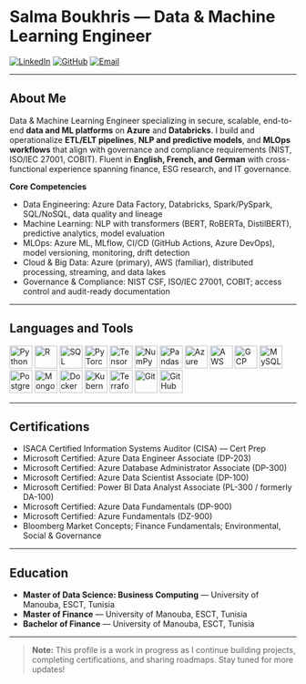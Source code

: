 
# Salma Boukhris — Data & Machine Learning Engineer

[![LinkedIn](https://img.shields.io/badge/LinkedIn-0077B5?style=flat-square&logo=linkedin&logoColor=white)](https://www.linkedin.com/in/salma-boukhris-2611bb161/)
[![GitHub](https://img.shields.io/badge/GitHub-181717?style=flat-square&logo=github&logoColor=white)](https://github.com/SalmaBoukhris)
[![Email](https://img.shields.io/badge/Email-Contact-informational?style=flat-square&logo=gmail&logoColor=white&color=D14836)](mailto:salmaboukhris.contact@gmail.com)

---

## About Me

Data & Machine Learning Engineer specializing in secure, scalable, end-to-end **data and ML platforms** on **Azure** and **Databricks**. I build and operationalize **ETL/ELT pipelines**, **NLP and predictive models**, and **MLOps workflows** that align with governance and compliance requirements (NIST, ISO/IEC 27001, COBIT). Fluent in **English, French, and German** with cross-functional experience spanning finance, ESG research, and IT governance.

**Core Competencies**
- Data Engineering: Azure Data Factory, Databricks, Spark/PySpark, SQL/NoSQL, data quality and lineage
- Machine Learning: NLP with transformers (BERT, RoBERTa, DistilBERT), predictive analytics, model evaluation
- MLOps: Azure ML, MLflow, CI/CD (GitHub Actions, Azure DevOps), model versioning, monitoring, drift detection
- Cloud & Big Data: Azure (primary), AWS (familiar), distributed processing, streaming, and data lakes
- Governance & Compliance: NIST CSF, ISO/IEC 27001, COBIT; access control and audit-ready documentation

---


## Languages and Tools  

<p align="left">
  <!-- Programming -->
  <img src="https://cdn.jsdelivr.net/gh/devicons/devicon/icons/python/python-original.svg" alt="Python" width="40" height="40"/> 
  <img src="https://cdn.jsdelivr.net/gh/devicons/devicon/icons/r/r-original.svg" alt="R" width="40" height="40"/> 
  <img src="https://cdn.jsdelivr.net/gh/devicons/devicon/icons/sqlite/sqlite-original.svg" alt="SQL" width="40" height="40"/> 

  <!-- Data / ML -->
  <img src="https://cdn.jsdelivr.net/gh/devicons/devicon/icons/pytorch/pytorch-original.svg" alt="PyTorch" width="40" height="40"/> 
  <img src="https://cdn.jsdelivr.net/gh/devicons/devicon/icons/tensorflow/tensorflow-original.svg" alt="TensorFlow" width="40" height="40"/> 
  <img src="https://cdn.jsdelivr.net/gh/devicons/devicon/icons/numpy/numpy-original.svg" alt="NumPy" width="40" height="40"/> 
  <img src="https://cdn.jsdelivr.net/gh/devicons/devicon/icons/pandas/pandas-original.svg" alt="Pandas" width="40" height="40"/> 

  <!-- Cloud -->
  <img src="https://cdn.jsdelivr.net/gh/devicons/devicon/icons/azure/azure-original.svg" alt="Azure" width="40" height="40"/> 
  <img src="https://cdn.worldvectorlogo.com/logos/aws-2.svg" alt="AWS" width="40" height="40"/>
  <img src="https://cdn.jsdelivr.net/gh/devicons/devicon/icons/googlecloud/googlecloud-original.svg" alt="GCP" width="40" height="40"/> 

  <!-- Databases -->
  <img src="https://cdn.jsdelivr.net/gh/devicons/devicon/icons/mysql/mysql-original.svg" alt="MySQL" width="40" height="40"/> 
  <img src="https://cdn.jsdelivr.net/gh/devicons/devicon/icons/postgresql/postgresql-original.svg" alt="PostgreSQL" width="40" height="40"/> 
  <img src="https://cdn.jsdelivr.net/gh/devicons/devicon/icons/mongodb/mongodb-original.svg" alt="MongoDB" width="40" height="40"/> 

  <!-- DevOps -->
  <img src="https://cdn.jsdelivr.net/gh/devicons/devicon/icons/docker/docker-original.svg" alt="Docker" width="40" height="40"/> 
  <img src="https://cdn.jsdelivr.net/gh/devicons/devicon/icons/kubernetes/kubernetes-plain.svg" alt="Kubernetes" width="40" height="40"/> 
  <img src="https://cdn.jsdelivr.net/gh/devicons/devicon/icons/terraform/terraform-original.svg" alt="Terraform" width="40" height="40"/> 
  <img src="https://cdn.jsdelivr.net/gh/devicons/devicon/icons/git/git-original.svg" alt="Git" width="40" height="40"/> 
  <img src="https://cdn.jsdelivr.net/gh/devicons/devicon/icons/github/github-original.svg" alt="GitHub" width="40" height="40"/> 
</p>




---

## Certifications

- ISACA Certified Information Systems Auditor (CISA) — Cert Prep  
- Microsoft Certified: Azure Data Engineer Associate (DP-203)  
- Microsoft Certified: Azure Database Administrator Associate (DP-300)  
- Microsoft Certified: Azure Data Scientist Associate (DP-100)  
- Microsoft Certified: Power BI Data Analyst Associate (PL-300 / formerly DA-100)  
- Microsoft Certified: Azure Data Fundamentals (DP-900)  
- Microsoft Certified: Azure Fundamentals (DZ-900)  
- Bloomberg Market Concepts; Finance Fundamentals; Environmental, Social & Governance

---

## Education


- **Master of Data Science: Business Computing** — University of Manouba, ESCT, Tunisia  
- **Master of Finance** — University of Manouba, ESCT, Tunisia  
- **Bachelor of Finance** — University of Manouba, ESCT, Tunisia
---



> **Note:** This profile is a work in progress as I continue building projects, completing certifications, and sharing roadmaps. Stay tuned for more updates!
